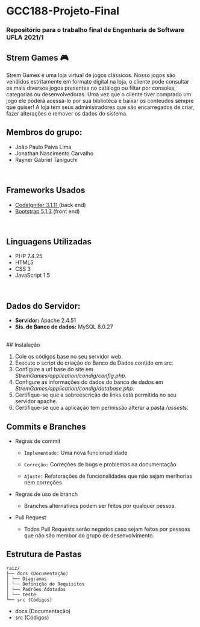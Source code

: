 # GCC188-Projeto-Final
<h3>Repositório para o trabalho final de Engenharia de Software UFLA 2021/1</h3>
  
 <h2>Strem Games 🎮</h2>
  <p>  Strem Games é uma loja virtual de jogos clássicos. Nosso jogos são vendidos estritamente em formato digital
  na loja, o cliente pode consultar os mais diversos jogos presentes no catálogo ou filtar por consoles, categorias ou desenvolvedoras.
  Uma vez que o cliente tiver comprado um jogo ele poderá acessá-lo por sua bibliotéca e baixar os conteúdos sempre que quiser!
  A loja tem seus administradores que são encarregados de criar, fazer alterações e remover os dados do sistema.</p>


<h2>Membros do grupo:</h2>
<ul>
  <li>João Paulo Paiva Lima </li>
  <li>Jonathan Nascimento Carvalho </li>
  <li>Rayner Gabriel Taniguchi </li>
</ul>

<br>

<h2>Frameworks Usados</h2>
<ul>
  <li><a href="https://codeigniter.com/" >CodeIgniter 3.1.11 </a> (back end) </li>
  <li><a href="https://getbootstrap.com/" >Bootstrap 5.1.3 </a> (front end)</li>
</ul>

<br>

<h2>Linguagens Utilizadas</h2>
<ul>
  <li>PHP 7.4.25</li>
  <li>HTML5</li>
  <li>CSS 3</li>
  <li>JavaScript 1.5</li>
</ul>

<br>

<h2>Dados do Servidor:</h2>
<ul>
  <li><b>Servidor:</b> Apache 2.4.51 </li>
  <li><b>Sis. de Banco de dados:</b> MySQL 8.0.27</li>
</ul>
<br>
## Instalação
<ol>
  <li>Cole os códigos base no seu servidor web.</li>
  <li>Execute o script de criação do Banco de Dados contido em src.</li>
  <li>Configure a url base do site em <i>StremGames/application/condig/config.php</i>.</li>
  <li>Configure as informações do dados do banco de dados em <i>StremGames/application/condig/database.php</i>.</li>
  <li>Certifique-se que a sobreescrição de links está permitida no seu servidor apache.</li>
  <li>Certifique-se que a aplicação tem permissão alterar a pasta <i>/assests</i>.</li>
</ol>

## Commits e Branches
- Regras de commit
  - ``Implementado:`` Uma nova funcionadlidade
 
  - ``Correção:`` Correções de bugs e problemas na documentação
    
  - ``Ajuste:`` Refatorações de funcionalidades que não sejam merlhorias nem correções
    
    
- Regras de uso de branch
  - Branches alternativos podem ser feitos por qualquer pessoa.

- Pull Request
  -  Todos Pull Requests serão negados caso sejam feitos por pessoas que não são membor do grupo de desenvolvimento. 


## Estrutura de Pastas
```
raiz/
├── docs (Documentação)
│ └── Diagramas
│ └── Definição de Requisitos
│ └── Padrões Adotados
│ └── teste
└── src (Códigos)
```
- docs (Documentação)
- src (Códigos)
